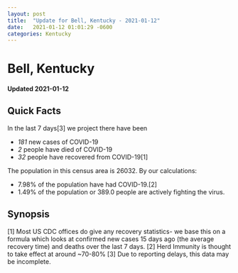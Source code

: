 ```yaml
---
layout: post
title:  "Update for Bell, Kentucky - 2021-01-12"
date:   2021-01-12 01:01:29 -0600
categories: Kentucky
---
```


# Bell, Kentucky
#### Updated 2021-01-12

## Quick Facts

In the last 7 days[3] we project there have been
- *181* new cases of COVID-19
- *2* people have died of COVID-19
- *32* people have recovered from COVID-19[1]

The population in this census area is 26032. By our calculations:
- 7.98% of the population have had COVID-19.[2]
- 1.49% of the population or 389.0 people are actively fighting the virus.

## Synopsis




[1] Most US CDC offices do give any recovery statistics- we base this on a formula which looks at confirmed new cases
15 days ago (the average recovery time) and deaths over the last 7 days.
[2] Herd Immunity is thought to take effect at around ~70-80%
[3] Due to reporting delays, this data may be incomplete. 
    